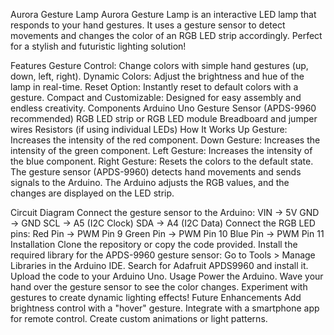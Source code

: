 Aurora Gesture Lamp 
Aurora Gesture Lamp is an interactive LED lamp that responds to your hand gestures. It uses a gesture sensor to detect movements and changes the color of an RGB LED strip accordingly. Perfect for a stylish and futuristic lighting solution!

Features
Gesture Control: Change colors with simple hand gestures (up, down, left, right).
Dynamic Colors: Adjust the brightness and hue of the lamp in real-time.
Reset Option: Instantly reset to default colors with a gesture.
Compact and Customizable: Designed for easy assembly and endless creativity.
Components
Arduino Uno
Gesture Sensor (APDS-9960 recommended)
RGB LED strip or RGB LED module
Breadboard and jumper wires
Resistors (if using individual LEDs)
How It Works
Up Gesture: Increases the intensity of the red component.
Down Gesture: Increases the intensity of the green component.
Left Gesture: Increases the intensity of the blue component.
Right Gesture: Resets the colors to the default state.
The gesture sensor (APDS-9960) detects hand movements and sends signals to the Arduino. The Arduino adjusts the RGB values, and the changes are displayed on the LED strip.

Circuit Diagram
Connect the gesture sensor to the Arduino:
VIN → 5V
GND → GND
SCL → A5 (I2C Clock)
SDA → A4 (I2C Data)
Connect the RGB LED pins:
Red Pin → PWM Pin 9
Green Pin → PWM Pin 10
Blue Pin → PWM Pin 11
Installation
Clone the repository or copy the code provided.
Install the required library for the APDS-9960 gesture sensor:
Go to Tools > Manage Libraries in the Arduino IDE.
Search for Adafruit APDS9960 and install it.
Upload the code to your Arduino Uno.
Usage
Power the Arduino.
Wave your hand over the gesture sensor to see the color changes.
Experiment with gestures to create dynamic lighting effects!
Future Enhancements
Add brightness control with a "hover" gesture.
Integrate with a smartphone app for remote control.
Create custom animations or light patterns.
